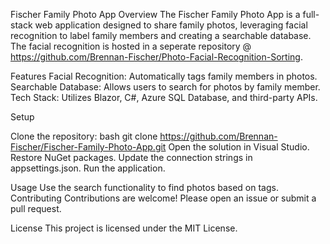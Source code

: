 Fischer Family Photo App
Overview
The Fischer Family Photo App is a full-stack web application designed to share family photos, leveraging facial recognition to label family members and creating a searchable database. The facial recognition is hosted in a seperate repository @ https://github.com/Brennan-Fischer/Photo-Facial-Recognition-Sorting. 

Features
Facial Recognition: Automatically tags family members in photos.
Searchable Database: Allows users to search for photos by family member.
Tech Stack: Utilizes Blazor, C#, Azure SQL Database, and third-party APIs.

Setup

Clone the repository:
bash
git clone https://github.com/Brennan-Fischer/Fischer-Family-Photo-App.git
Open the solution in Visual Studio.
Restore NuGet packages.
Update the connection strings in appsettings.json.
Run the application.

Usage
Use the search functionality to find photos based on tags.
Contributing
Contributions are welcome! Please open an issue or submit a pull request.

License
This project is licensed under the MIT License.

